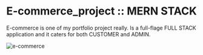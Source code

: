 # E-commerce_project :: MERN STACK
E-commerce is one of my portfolio project really. Is a full-flage FULL STACK application and it caters for both CUSTOMER and ADMIN.


![e-commerce](https://user-images.githubusercontent.com/44992267/187415080-ea995855-8bad-45cd-a328-4a70532b162a.png)





























